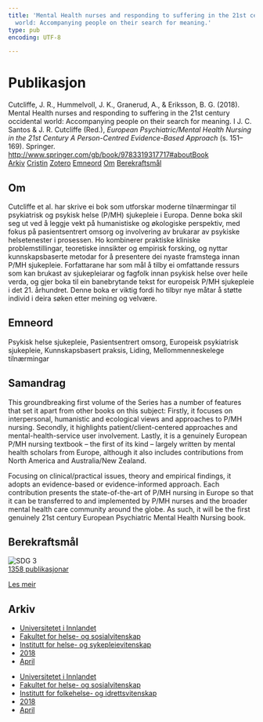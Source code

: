 ```yaml
---
title: 'Mental Health nurses and responding to suffering in the 21st century occidental
  world: Accompanying people on their search for meaning.'
type: pub
encoding: UTF-8

---
```

<h1>Publikasjon</h1>
<article id="csl-bib-container-HZFIN85B" class="csl-bib-container">
  <div class="csl-bib-body"> <div class="csl-entry">Cutcliffe, J. R., Hummelvoll, J. K., Granerud, A., &#38; Eriksson, B. G. (2018). Mental Health nurses and responding to suffering in the 21st century occidental world: Accompanying people on their search for meaning. I J. C. Santos &#38; J. R. Cutcliffe (Red.), <i>European Psychiatric/Mental Health Nursing in the 21st Century A Person-Centred Evidence-Based Approach</i> (s. 151–169). Springer. <a href="http://www.springer.com/gb/book/9783319317717#aboutBook">http://www.springer.com/gb/book/9783319317717#aboutBook</a></div> </div>
  <div class="csl-bib-buttons">
    <a href="#taxonomy-article-HZFIN85B" alt="archive" class="csl-bib-button">Arkiv</a>
    <a href="https://app.cristin.no/results/show.jsf?id=1578723" alt="Cristin" class="csl-bib-button">Cristin</a>
    <a href="http://zotero.org/groups/5881554/items/HZFIN85B" alt="Zotero" class="csl-bib-button">Zotero</a>
    <a href="#keywords-article-HZFIN85B" alt="keywords" class="csl-bib-button">Emneord</a>
    <a href="#about-article-HZFIN85B" alt="about_pub" class="csl-bib-button">Om</a>
    <a href="#sdg-article-HZFIN85B" alt="sdg" class="csl-bib-button">Berekraftsmål</a>
  </div>
  <div id="csl-bib-meta-container-HZFIN85B"></div>
</article>
<div id="csl-bib-meta-HZFIN85B" class="csl-bib-meta">
  <article id="about-article-HZFIN85B" class="about_pub-article">
    <h1>Om</h1>
    Cutcliffe et al. har skrive ei bok som utforskar moderne tilnærmingar til psykiatrisk og psykisk helse (P/MH) sjukepleie i Europa. Denne boka skil seg ut ved å leggje vekt på humanistiske og økologiske perspektiv, med fokus på pasientsentrert omsorg og involvering av brukarar av psykiske helsetenester i prosessen. Ho kombinerer praktiske kliniske problemstillingar, teoretiske innsikter og empirisk forsking, og nyttar kunnskapsbaserte metodar for å presentere dei nyaste framstega innan P/MH sjukepleie. Forfattarane har som mål å tilby ei omfattande ressurs som kan brukast av sjukepleiarar og fagfolk innan psykisk helse over heile verda, og gjer boka til ein banebrytande tekst for europeisk P/MH sjukepleie i det 21. århundret. Denne boka er viktig fordi ho tilbyr nye måtar å støtte individ i deira søken etter meining og velvære.
  </article>
  <article id="keywords-article-HZFIN85B" class="keywords-article">
    <h1>Emneord</h1>
    Psykisk helse sjukepleie, Pasientsentrert omsorg, Europeisk psykiatrisk sjukepleie, Kunnskapsbasert praksis, Liding, Mellommenneskelege tilnærmingar
  </article>
  <article id="abstract-article-HZFIN85B" class="abstract-article">
    <h1>Samandrag</h1>
    This groundbreaking first volume of the Series has a number of features that set it apart from other books on this subject: Firstly, it focuses on interpersonal, humanistic and ecological views and approaches to P/MH nursing. Secondly, it highlights patient/client-centered approaches and mental-health-service user involvement. Lastly, it is a genuinely European P/MH nursing textbook – the first of its kind – largely written by mental health scholars from Europe, although it also includes contributions from North America and Australia/New Zealand. 
 
Focusing on clinical/practical issues, theory and empirical findings, it adopts an evidence-based or evidence-informed approach. Each contribution presents the state-of-the-art of P/MH nursing in Europe so that it can be transferred to and implemented by P/MH nurses and the broader mental health care community around the globe. As such, it will be the first genuinely 21st century European Psychiatric Mental Health Nursing book.
  </article>
  <article id="sdg-article-HZFIN85B" class="sdg-article">
    <h1>Berekraftsmål</h1>
    <div class="sdg-container"><div id="sdg3" class="sdg">
        <img src="{{< params subfolder >}}images/sdg/sdg03_nn.png" class="image" alt="SDG 3">
        <div class="sdg-overlay">
          <a href="{{< params subfolder >}}nn/archive/?sdg=3#archive" class="sdg-publication-count"><span>1358</span> publikasjonar</a>
          <p><a href="https://fn.no/om-fn/fns-baerekraftsmaal/god-helse-og-livskvalitet?lang=nno-NO" class="sdg-read-more">Les meir</a></p>
        </div>
      </div></div>
  </article>
  <article id="taxonomy-article-HZFIN85B" class="taxonomy-article">
    <h1>Arkiv</h1>
    <ul>
      <li><a href="{{< params subfolder >}}nn/archive/?key=3DCRN523">Universitetet i Innlandet</a></li>
      <li><a href="{{< params subfolder >}}nn/archive/?key=IDKFS3MX">Fakultet for helse- og sosialvitenskap</a></li>
      <li><a href="{{< params subfolder >}}nn/archive/?key=GTV4ECMZ">Institutt for helse- og sykepleievitenskap</a></li>
      <li><a href="{{< params subfolder >}}nn/archive/?key=676HMQBA">2018</a></li>
      <li><a href="{{< params subfolder >}}nn/archive/?key=JSBENWRD">April</a></li>
    </ul>
    <ul>
      <li><a href="{{< params subfolder >}}nn/archive/?key=3DCRN523">Universitetet i Innlandet</a></li>
      <li><a href="{{< params subfolder >}}nn/archive/?key=IDKFS3MX">Fakultet for helse- og sosialvitenskap</a></li>
      <li><a href="{{< params subfolder >}}nn/archive/?key=FJXE3Z8X">Institutt for folkehelse- og idrettsvitenskap</a></li>
      <li><a href="{{< params subfolder >}}nn/archive/?key=H5P87HVL">2018</a></li>
      <li><a href="{{< params subfolder >}}nn/archive/?key=P3SK7944">April</a></li>
    </ul>
  </article>
</div>
